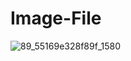 # Image-File


![89_55169e328f89f_1580](https://user-images.githubusercontent.com/110071838/203696366-e7f0ff25-b478-4ede-9cb2-1299c173edee.jpg)
